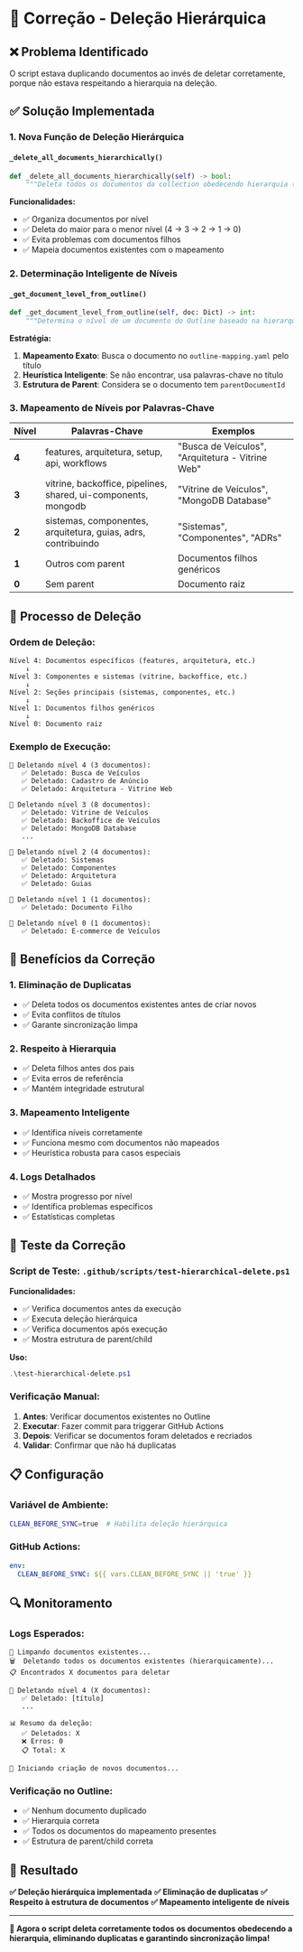 # 🔧 Correção - Deleção Hierárquica

## ❌ Problema Identificado

O script estava duplicando documentos ao invés de deletar corretamente, porque não estava respeitando a hierarquia na deleção.

## ✅ Solução Implementada

### 1. **Nova Função de Deleção Hierárquica**

#### `_delete_all_documents_hierarchically()`
```python
def _delete_all_documents_hierarchically(self) -> bool:
    """Deleta todos os documentos da collection obedecendo hierarquia (maior para menor nível)"""
```

**Funcionalidades:**
- ✅ Organiza documentos por nível
- ✅ Deleta do maior para o menor nível (4 → 3 → 2 → 1 → 0)
- ✅ Evita problemas com documentos filhos
- ✅ Mapeia documentos existentes com o mapeamento

### 2. **Determinação Inteligente de Níveis**

#### `_get_document_level_from_outline()`
```python
def _get_document_level_from_outline(self, doc: Dict) -> int:
    """Determina o nível de um documento do Outline baseado na hierarquia"""
```

**Estratégia:**
1. **Mapeamento Exato**: Busca o documento no `outline-mapping.yaml` pelo título
2. **Heurística Inteligente**: Se não encontrar, usa palavras-chave no título
3. **Estrutura de Parent**: Considera se o documento tem `parentDocumentId`

### 3. **Mapeamento de Níveis por Palavras-Chave**

| **Nível** | **Palavras-Chave** | **Exemplos** |
|-----------|-------------------|--------------|
| **4** | features, arquitetura, setup, api, workflows | "Busca de Veículos", "Arquitetura - Vitrine Web" |
| **3** | vitrine, backoffice, pipelines, shared, ui-components, mongodb | "Vitrine de Veículos", "MongoDB Database" |
| **2** | sistemas, componentes, arquitetura, guias, adrs, contribuindo | "Sistemas", "Componentes", "ADRs" |
| **1** | Outros com parent | Documentos filhos genéricos |
| **0** | Sem parent | Documento raiz |

## 🔄 Processo de Deleção

### Ordem de Deleção:
```
Nível 4: Documentos específicos (features, arquitetura, etc.)
    ↓
Nível 3: Componentes e sistemas (vitrine, backoffice, etc.)
    ↓
Nível 2: Seções principais (sistemas, componentes, etc.)
    ↓
Nível 1: Documentos filhos genéricos
    ↓
Nível 0: Documento raiz
```

### Exemplo de Execução:
```
📁 Deletando nível 4 (3 documentos):
   ✅ Deletado: Busca de Veículos
   ✅ Deletado: Cadastro de Anúncio
   ✅ Deletado: Arquitetura - Vitrine Web

📁 Deletando nível 3 (8 documentos):
   ✅ Deletado: Vitrine de Veículos
   ✅ Deletado: Backoffice de Veículos
   ✅ Deletado: MongoDB Database
   ...

📁 Deletando nível 2 (4 documentos):
   ✅ Deletado: Sistemas
   ✅ Deletado: Componentes
   ✅ Deletado: Arquitetura
   ✅ Deletado: Guias

📁 Deletando nível 1 (1 documentos):
   ✅ Deletado: Documento Filho

📁 Deletando nível 0 (1 documentos):
   ✅ Deletado: E-commerce de Veículos
```

## 🎯 Benefícios da Correção

### 1. **Eliminação de Duplicatas**
- ✅ Deleta todos os documentos existentes antes de criar novos
- ✅ Evita conflitos de títulos
- ✅ Garante sincronização limpa

### 2. **Respeito à Hierarquia**
- ✅ Deleta filhos antes dos pais
- ✅ Evita erros de referência
- ✅ Mantém integridade estrutural

### 3. **Mapeamento Inteligente**
- ✅ Identifica níveis corretamente
- ✅ Funciona mesmo com documentos não mapeados
- ✅ Heurística robusta para casos especiais

### 4. **Logs Detalhados**
- ✅ Mostra progresso por nível
- ✅ Identifica problemas específicos
- ✅ Estatísticas completas

## 🧪 Teste da Correção

### Script de Teste: `.github/scripts/test-hierarchical-delete.ps1`

**Funcionalidades:**
- ✅ Verifica documentos antes da execução
- ✅ Executa deleção hierárquica
- ✅ Verifica documentos após execução
- ✅ Mostra estrutura de parent/child

**Uso:**
```powershell
.\test-hierarchical-delete.ps1
```

### Verificação Manual:
1. **Antes**: Verificar documentos existentes no Outline
2. **Executar**: Fazer commit para triggerar GitHub Actions
3. **Depois**: Verificar se documentos foram deletados e recriados
4. **Validar**: Confirmar que não há duplicatas

## 📋 Configuração

### Variável de Ambiente:
```bash
CLEAN_BEFORE_SYNC=true  # Habilita deleção hierárquica
```

### GitHub Actions:
```yaml
env:
  CLEAN_BEFORE_SYNC: ${{ vars.CLEAN_BEFORE_SYNC || 'true' }}
```

## 🔍 Monitoramento

### Logs Esperados:
```
🧹 Limpando documentos existentes...
🗑️  Deletando todos os documentos existentes (hierarquicamente)...
📋 Encontrados X documentos para deletar

📁 Deletando nível 4 (X documentos):
   ✅ Deletado: [título]
   ...

📊 Resumo da deleção:
   ✅ Deletados: X
   ❌ Erros: 0
   📋 Total: X

📝 Iniciando criação de novos documentos...
```

### Verificação no Outline:
- ✅ Nenhum documento duplicado
- ✅ Hierarquia correta
- ✅ Todos os documentos do mapeamento presentes
- ✅ Estrutura de parent/child correta

## 🎉 Resultado

**✅ Deleção hierárquica implementada**
**✅ Eliminação de duplicatas**
**✅ Respeito à estrutura de documentos**
**✅ Mapeamento inteligente de níveis**

---

**🎯 Agora o script deleta corretamente todos os documentos obedecendo a hierarquia, eliminando duplicatas e garantindo sincronização limpa!**
